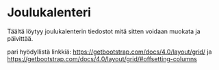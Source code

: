 # Joulukalenteri
Täältä löytyy joulukalenterin tiedostot mitä sitten voidaan muokata ja päivittää.

pari hyödyllistä linkkiä: https://getbootstrap.com/docs/4.0/layout/grid/ ja https://getbootstrap.com/docs/4.0/layout/grid/#offsetting-columns

